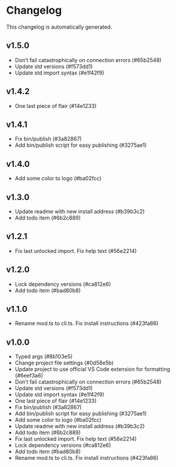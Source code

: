 # Changelog

This changelog is automatically generated.

## v1.5.0

- Don’t fail catastrophically on connection errors (#65b2548)
- Update std versions (#f573dd1)
- Update std import syntax (#e1f42f9)

## v1.4.2

- One last piece of flair (#14e1233)

## v1.4.1

- Fix bin/publish (#3a82867)
- Add bin/publish script for easy publishing (#3275ae1)

## v1.4.0

- Add some color to logo (#ba02fcc)

## v1.3.0

- Update readme with new install address (#b39b3c2)
- Add todo item (#6b2c889)

## v1.2.1

- Fix last unlocked import. Fix help text (#56e2214)

## v1.2.0

- Lock dependency versions (#ca812e6)
- Add todo item (#bad80b8)

## v1.1.0

- Rename mod.ts to cli.ts. Fix install instructions (#423fa86)

## v1.0.0

- Typed args (#8b103e5)
- Change project file settings (#0d58e5b)
- Update project to use official VS Code extension for formatting (#6eef3a6)
- Don’t fail catastrophically on connection errors (#65b2548)
- Update std versions (#f573dd1)
- Update std import syntax (#e1f42f9)
- One last piece of flair (#14e1233)
- Fix bin/publish (#3a82867)
- Add bin/publish script for easy publishing (#3275ae1)
- Add some color to logo (#ba02fcc)
- Update readme with new install address (#b39b3c2)
- Add todo item (#6b2c889)
- Fix last unlocked import. Fix help text (#56e2214)
- Lock dependency versions (#ca812e6)
- Add todo item (#bad80b8)
- Rename mod.ts to cli.ts. Fix install instructions (#423fa86)

